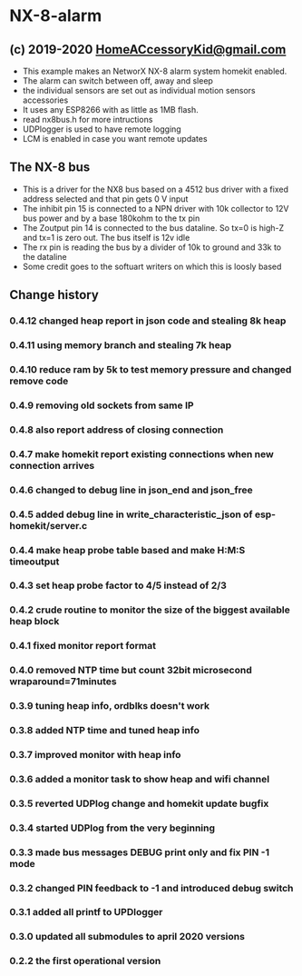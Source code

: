 # NX-8-alarm

## (c) 2019-2020 HomeACcessoryKid@gmail.com
 *  This example makes an NetworX NX-8 alarm system homekit enabled.
 *  The alarm can switch between off, away and sleep
 *  the individual sensors are set out as individual motion sensors accessories
 *  It uses any ESP8266 with as little as 1MB flash. 
 *  read nx8bus.h for more intructions
 *  UDPlogger is used to have remote logging
 *  LCM is enabled in case you want remote updates

## The NX-8 bus
 * This is a driver for the NX8 bus based on a 4512 bus driver with a fixed address selected and that pin gets 0 V input
 * The inhibit pin 15 is connected to a NPN driver with 10k collector to 12V bus power and by a base 180kohm to the tx pin 
 * The Zoutput pin 14 is connected to the bus dataline. So tx=0 is high-Z and tx=1 is zero out. The bus itself is 12v idle
 * The rx pin is reading the bus by a divider of 10k to ground and 33k to the dataline
 * Some credit goes to the softuart writers on which this is loosly based

## Change history
### 0.4.12 changed heap report in json code and stealing 8k heap

### 0.4.11 using memory branch and stealing 7k heap

### 0.4.10 reduce ram by 5k to test memory pressure and changed remove code

### 0.4.9 removing old sockets from same IP

### 0.4.8 also report address of closing connection

### 0.4.7 make homekit report existing connections when new connection arrives

### 0.4.6 changed to debug line in json_end and json_free

### 0.4.5 added debug line in write_characteristic_json of esp-homekit/server.c

### 0.4.4 make heap probe table based and make H:M:S timeoutput

### 0.4.3 set heap probe factor to 4/5 instead of 2/3

### 0.4.2 crude routine to monitor the size of the biggest available heap block

### 0.4.1 fixed monitor report format

### 0.4.0 removed NTP time but count 32bit microsecond wraparound=71minutes

### 0.3.9 tuning heap info, ordblks doesn't work

### 0.3.8 added NTP time and tuned heap info

### 0.3.7 improved monitor with heap info

### 0.3.6 added a monitor task to show heap and wifi channel

### 0.3.5 reverted UDPlog change and homekit update bugfix

### 0.3.4 started UDPlog from the very beginning

### 0.3.3 made bus  messages DEBUG print only and fix PIN -1 mode

### 0.3.2 changed PIN feedback to -1 and introduced debug switch

### 0.3.1 added all printf to UPDlogger

### 0.3.0 updated all submodules to april 2020 versions

### 0.2.2 the first operational version